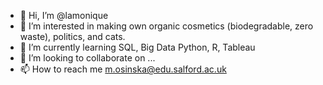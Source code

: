 - 👋 Hi, I’m @lamonique
- 👀 I’m interested in making own organic cosmetics (biodegradable, zero waste), politics, and cats.
- 🌱 I’m currently learning SQL, Big Data Python, R, Tableau
- 💞️ I’m looking to collaborate on ...
- 📫 How to reach me m.osinska@edu.salford.ac.uk

<!---
lamonique/lamonique is a ✨ special ✨ repository because its `README.md` (this file) appears on your GitHub profile.
You can click the Preview link to take a look at your changes.
--->
